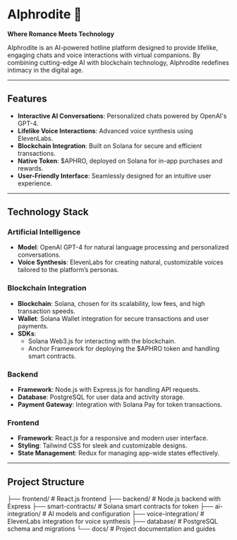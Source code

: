 # AIphrodite 🤖  
**Where Romance Meets Technology**  

AIphrodite is an AI-powered hotline platform designed to provide lifelike, engaging chats and voice interactions with virtual companions. By combining cutting-edge AI with blockchain technology, AIphrodite redefines intimacy in the digital age.  

---

## Features  
- **Interactive AI Conversations**: Personalized chats powered by OpenAI's GPT-4.  
- **Lifelike Voice Interactions**: Advanced voice synthesis using ElevenLabs.  
- **Blockchain Integration**: Built on Solana for secure and efficient transactions.  
- **Native Token**: $APHRO, deployed on Solana for in-app purchases and rewards.  
- **User-Friendly Interface**: Seamlessly designed for an intuitive user experience.  

---

## Technology Stack  

### **Artificial Intelligence**  
- **Model**: OpenAI GPT-4 for natural language processing and personalized conversations.  
- **Voice Synthesis**: ElevenLabs for creating natural, customizable voices tailored to the platform’s personas.  

### **Blockchain Integration**  
- **Blockchain**: Solana, chosen for its scalability, low fees, and high transaction speeds.  
- **Wallet**: Solana Wallet integration for secure transactions and user payments.  
- **SDKs**:  
  - Solana Web3.js for interacting with the blockchain.  
  - Anchor Framework for deploying the $APHRO token and handling smart contracts.  

### **Backend**  
- **Framework**: Node.js with Express.js for handling API requests.  
- **Database**: PostgreSQL for user data and activity storage.  
- **Payment Gateway**: Integration with Solana Pay for token transactions.  

### **Frontend**  
- **Framework**: React.js for a responsive and modern user interface.  
- **Styling**: Tailwind CSS for sleek and customizable designs.  
- **State Management**: Redux for managing app-wide states effectively.  

---

## Project Structure  
├── frontend/         # React.js frontend
├── backend/          # Node.js backend with Express
├── smart-contracts/  # Solana smart contracts for token
├── ai-integration/   # AI models and configuration
├── voice-integration/ # ElevenLabs integration for voice synthesis
├── database/         # PostgreSQL schema and migrations
└── docs/             # Project documentation and guides
